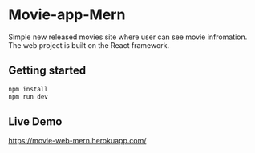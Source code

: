# Movie-app-Mern

Simple new released movies site where user can see movie infromation.
The web project is built on the React framework.

## Getting started

```bash
npm install
npm run dev
```


## Live Demo
https://movie-web-mern.herokuapp.com/

